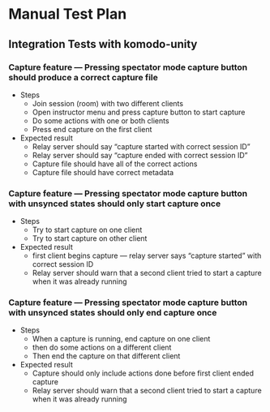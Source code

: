 
# Manual Test Plan

## Integration Tests with komodo-unity

### Capture feature — Pressing spectator mode capture button should produce a correct capture file

* Steps
	* Join session (room) with two different clients
	* Open instructor menu and press capture button to start capture
	* Do some actions with one or both clients
	* Press end capture on the first client
* Expected result
	* Relay server should say “capture started with correct session ID”
	* Relay server should say “capture ended with correct session ID”
	* Capture file should have all of the correct actions
	* Capture file should have correct metadata 

### Capture feature — Pressing spectator mode capture button with unsynced states should only start capture once

* Steps
	* Try to start capture on one client
	* Try to start capture on other client
* Expected result
	* first client begins capture — relay server says “capture started” with correct session ID
	* Relay server should warn that a second client tried to start a capture when it was already running

### Capture feature — Pressing spectator mode capture button with unsynced states should only end capture once

* Steps
	* When a capture is running, end capture on one client
	* then do some actions on a different client
	* Then end the capture on that different client
* Expected result
	* Capture should only include actions done before first client ended capture
	* Relay server should warn that a second client tried to start a capture when it was already running
